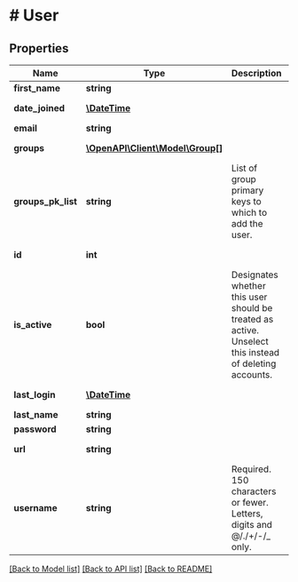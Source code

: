 # # User

## Properties

Name | Type | Description | Notes
------------ | ------------- | ------------- | -------------
**first_name** | **string** |  | [optional] 
**date_joined** | [**\DateTime**](\DateTime.md) |  | [optional] [readonly] 
**email** | **string** |  | [optional] 
**groups** | [**\OpenAPI\Client\Model\Group[]**](Group.md) |  | [optional] [readonly] 
**groups_pk_list** | **string** | List of group primary keys to which to add the user. | [optional] 
**id** | **int** |  | [optional] [readonly] 
**is_active** | **bool** | Designates whether this user should be treated as active. Unselect this instead of deleting accounts. | [optional] [readonly] 
**last_login** | [**\DateTime**](\DateTime.md) |  | [optional] [readonly] 
**last_name** | **string** |  | [optional] 
**password** | **string** |  | [optional] 
**url** | **string** |  | [optional] [readonly] 
**username** | **string** | Required. 150 characters or fewer. Letters, digits and @/./+/-/_ only. | 

[[Back to Model list]](../../README.md#documentation-for-models) [[Back to API list]](../../README.md#documentation-for-api-endpoints) [[Back to README]](../../README.md)


